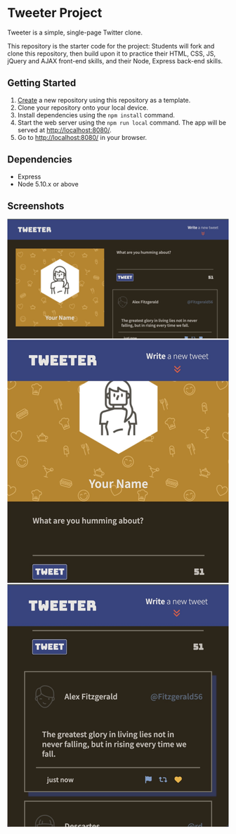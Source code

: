 # Tweeter Project

Tweeter is a simple, single-page Twitter clone.

This repository is the starter code for the project: Students will fork and clone this repository, then build upon it to practice their HTML, CSS, JS, jQuery and AJAX front-end skills, and their Node, Express back-end skills.

## Getting Started

1. [Create](https://docs.github.com/en/repositories/creating-and-managing-repositories/creating-a-repository-from-a-template) a new repository using this repository as a template.
2. Clone your repository onto your local device.
3. Install dependencies using the `npm install` command.
3. Start the web server using the `npm run local` command. The app will be served at <http://localhost:8080/>.
4. Go to <http://localhost:8080/> in your browser.

## Dependencies

- Express
- Node 5.10.x or above

## Screenshots
!['Desktop page with user's avatar, new form and tweets'](https://github.com/woodenonesie/tweeter/blob/master/docs/main-desktop.jpg?raw=true)
!['User's avatar and a form for the new tweet on a smaller screen'](https://github.com/woodenonesie/tweeter/blob/master/docs/smaller-screen-header.jpg?raw=true)
!['Tweets'](https://github.com/woodenonesie/tweeter/blob/master/docs/smaller-screen-tweets.jpg?raw=true)
